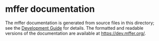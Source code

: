 # mffer documentation

The mffer documentation is generated from source files in this directory; see
the [Development Guide](https://dev.mffer.org/devguide) for details. The
formatted and readable versions of the documentation are available at
https://dev.mffer.org/.
